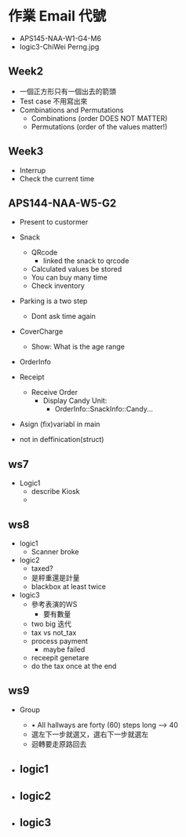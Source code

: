 # 作業 Email 代號

- APS145-NAA-W1-G4-M6
- logic3-ChiWei Perng.jpg

## Week2

- 一個正方形只有一個出去的箭頭
- Test case 不用寫出來
- Combinations and Permutations
  - Combinations (order DOES NOT MATTER)
  - Permutations (order of the values matter!)

## Week3

- Interrup
- Check the current time

## APS144-NAA-W5-G2

- Present to custormer
- Snack
  - QRcode
    - linked the snack to qrcode
  - Calculated values be stored
  - You can buy many time
  - Check inventory
- Parking is a two step
  - Dont ask time again
- CoverCharge
  - Show: What is the age range

- OrderInfo

- Receipt
  - Receive Order
    - Display Candy Unit:
      - OrderInfo::SnackInfo::Candy...

- Asign (fix)variabl in main
- not in deffinication(struct)

## ws7

- Logic1
  - describe Kiosk
  - 

## ws8

- logic1
  - Scanner broke
- logic2
  - taxed?
  - 是秤重還是計量
  - blackbox at least twice
- logic3
  - 參考表演的WS
    - 要有數量
  - two big 迭代
  - tax vs not_tax
  - process payment
    - maybe failed
  - receepit genetare
  - do the tax once at the end

## ws9

- Group
  - • All hallways are forty (60) steps long --> 40
  - 選左下一步就選又，選右下一步就選左
  - 迴轉要走原路回去

- logic1
  - 
- logic2
  - 
- logic3
  - 